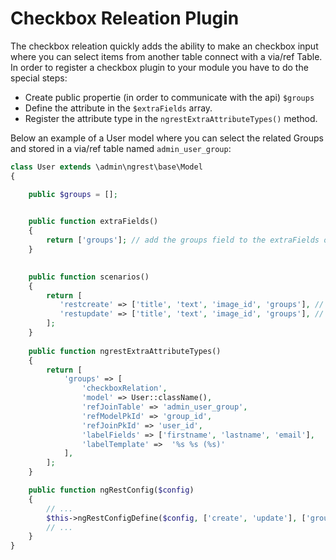 # Checkbox Releation Plugin

The checkbox releation quickly adds the ability to make an checkbox input where you can select items from another table connect with a via/ref Table. In order to register a checkbox plugin to your module you have to do the special steps:

+ Create public propertie (in order to communicate with the api) `$groups`
+ Define the attribute in the `$extraFields` array.
+ Register the attribute type in the `ngrestExtraAttributeTypes()` method.

Below an example of a User model where you can select the related Groups and stored in a via/ref table named `admin_user_group`:

```php
class User extends \admin\ngrest\base\Model
{    

    public $groups = [];
    

    public function extraFields()
    {
        return ['groups']; // add the groups field to the extraFields of this active record
    }
    

    public function scenarios()
    {
        return [
           'restcreate' => ['title', 'text', 'image_id', 'groups'], // add the extraField to the safe attributes
           'restupdate' => ['title', 'text', 'image_id', 'groups'], // add the extraField to the safe attributes
        ];
    }
    
    public function ngrestExtraAttributeTypes()
    {
        return [
            'groups' => [
                'checkboxRelation',
                'model' => User::className(),
                'refJoinTable' => 'admin_user_group',
                'refModelPkId' => 'group_id',
                'refJoinPkId' => 'user_id',
                'labelFields' => ['firstname', 'lastname', 'email'],
                'labelTemplate' =>  '%s %s (%s)'
            ],
        ];
    }

    public function ngRestConfig($config)
    {
        // ...
        $this->ngRestConfigDefine($config, ['create', 'update'], ['groups']);
        // ...
    }
}
```